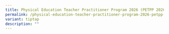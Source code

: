 ```yaml
---
title: Physical Education Teacher Practitioner Program 2026 (PETPP 2026)
permalink: /physical-education-teacher-practitioner-program-2026-petpp-2026/
variant: tiptap
description: ""
---
```

